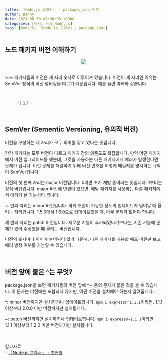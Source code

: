 ```yaml
---
title: 『Node.js 교과서』 - package.json 버전
author: Banny
date: 2021-08-30 01:30:00 +0900
categories: [독서, 독서_Node.js]
tags: [NodeJS, 『Node.js 교과서』, package.json]
---
```


## 노드 패키지 버전 이해하기

<center>
<img src="https://user-images.githubusercontent.com/62047302/131078535-58364e52-96e6-4d83-a686-ff9cc0517fc4.png">
</center>

<br>

노드 패키지들의 버전은 세 자리 숫자로 이루어져 있습니다. 버전이 세 자리인 이유는 SemVer 방식의 버전 넘버링을 따르기 때문입니다. 예를 들면 아래와 같습니다.

<br>

> ^1.0.7

<br>

## SemVer (Sementic Versioning, 유의적 버전)

버전을 구성하는 세 자리가 모두 의미를 갖고 있다는 뜻입니다.

각각 패키지는 모두 버전이 다르고 패키지 간의 의존도도 복잡합니다. 만약 어떤 패키지에서 버전 업그레이드를 했는데, 그것을 사용하는 다른 패키지에서 에러가 발생한다면 문제가 됩니다. 이런 문제를 해결하기 위해 버전 번호를 어떻게 매길지를 명시하는 규칙이 SemVer입니다.

버전의 첫 번째 자리는 major 버전입니다.
0이면 초기 개발 중이라는 뜻입니다. 1부터는 정식 버전입니다. major 버전에 변경이 있으면, 해당 패키지를 사용하는 다른 패키지에서 에러가 날 가능성이 큽니다.

두 번째 자리는 minor 버전입니다. 하위 호환이 가능한 정도의 업데이트가 일어날 때 올리는 자리입니다. 1.5.0에서 1.6.0으로 업데이트했을 때, 아무 문제가 없어야 합니다.

세 번째 자리는 patch 버전입니다. 새로운 기능이 추가되었다기보다는, 기존 기능에 문제가 있어 수정했을 때 올리는 버전입니다.

버전의 숫자마다 의미가 부여되어 있기 때문에, 다른 패키지를 사용할 때도 버전만 보고 에러 발생 여부를 가늠할 수 있습니다.

<br>

## 버전 앞에 붙은 ^는 무엇?

package.json을 보면 패키지들의 버전 앞에 ^,~ 등의 문자가 붙은 것을 볼 수 있습니다. 이 문자는 버전에는 포함되지 않지만, 어떤 버전을 설치해야 하는지 알려줍니다.

^: minor 버전까지만 설치하거나 업데이트합니다. `npm i express@^1.1.1`이라면, 1.1.1 이상부터 2.0.0 미만 버전까지만 설치됩니다.

~: patch 버전까지만 설치하거나 업데이트합니다. `npm i express@~1.1.1`이라면, 1.1.1 이상부터 1.2.0 미만 버전까지만 설치됩니다.

<br>
<br>
참고자료<br>
- <a href="http://www.yes24.com/Product/Goods/62597864">『Node.js 교과서』 - 조현영</a>
